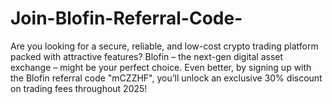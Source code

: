 # Join-Blofin-Referral-Code-
Are you looking for a secure, reliable, and low-cost crypto trading platform packed with attractive features? Blofin – the next-gen digital asset exchange – might be your perfect choice. Even better, by signing up with the Blofin referral code "mCZZHF", you’ll unlock an exclusive 30% discount on trading fees throughout 2025!
